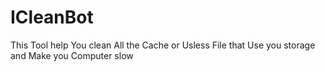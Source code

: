 # ICleanBot
This Tool help You clean All the Cache or Usless File that Use you storage and Make you Computer slow
